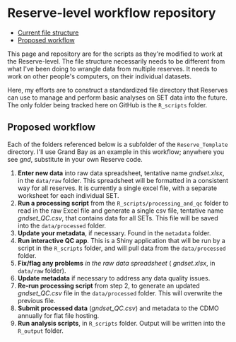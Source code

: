 Reserve-level workflow repository
================

-   [Current file structure](#current-file-structure)
-   [Proposed workflow](#proposed-workflow)

This page and repository are for the scripts as they're modified to work at the Reserve-level. The file structure necessarily needs to be different from what I've been doing to wrangle data from multiple reserves. It needs to work on other people's computers, on their individual datasets.

Here, my efforts are to construct a standardized file directory that Reserves can use to manage and perform basic analyses on SET data into the future. The only folder being tracked here on GitHub is the `R_scripts` folder.


Proposed workflow
-----------------

Each of the folders referenced below is a subfolder of the `Reserve_Template` directory. I'll use Grand Bay as an example in this workflow; anywhere you see *gnd*, substitute in your own Reserve code.

1.  **Enter new data** into raw data spreadsheet, tentative name *gndset.xlsx*, in the `data/raw` folder. This spreadsheet will be formatted in a consistent way for all reserves. It is currently a single excel file, with a separate worksheet for each individual SET.
2.  **Run a processing script** from the `R_scripts/processing_and_qc` folder to read in the raw Excel file and generate a single csv file, tentative name *gndset\_QC.csv*, that contains data for all SETs. This file will be saved into the `data/processed` folder.
3.  **Update your metadata**, if necessary. Found in the `metadata` folder.
4.  **Run interactive QC app**. This is a Shiny application that will be run by a script in the `R_scripts` folder, and will pull data from the `data/processed` folder.
5.  **Fix/flag any problems** *in the raw data spreadsheet* ( *gndset.xlsx*, in `data/raw` folder).
6.  **Update metadata** if necessary to address any data quality issues.
7.  **Re-run processing script** from step 2, to generate an updated *gndset\_QC.csv* file in the `data/processed` folder. This will overwrite the previous file.
8.  **Submit processed data** (*gndset\_QC.csv*) and metadata to the CDMO annually for flat file hosting.
9.  **Run analysis scripts**, in `R_scripts` folder. Output will be written into the `R_output` folder.
